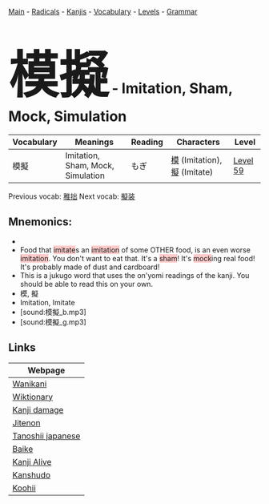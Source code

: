 <style> bigfont {font-size: 100px}</style>
[Main](../README.md) -
[Radicals](../radicals.md) -
[Kanjis](../kanjis.md) -
[Vocabulary](../vocabulary.md) -
[Levels](../levels.md) -
[Grammar](../grammar.md)
# <bigfont> 模擬</bigfont> - Imitation, Sham, Mock, Simulation 

| Vocabulary | Meanings | Reading | Characters | Level |
| --- | --- | --- | --- | --- |
| 模擬 | Imitation, Sham, Mock, Simulation | もぎ |  [模](../kanjis/模.md) (Imitation), [擬](../kanjis/擬.md) (Imitate) | [Level 59](../levels/wk_level59.md) |

Previous vocab: [稚拙](稚拙.md) Next vocab: [擬装](擬装.md) 

## Mnemonics:

* 
* Food that <span style="background-color:#ffcccb"> imitate</span>s an <span style="background-color:#ffcccb"> imitation</span> of some OTHER food, is an even worse <span style="background-color:#ffcccb"> imitation</span>. You don't want to eat that. It's a <span style="background-color:#ffcccb"> sham</span>! It's <span style="background-color:#ffcccb"> mock</span>ing real food! It's probably made of dust and cardboard!
* This is a jukugo word that uses the on'yomi readings of the kanji. You should be able to read this on your own.
* 模, 擬
* Imitation, Imitate
* [sound:模擬_b.mp3]
* [sound:模擬_g.mp3]


## Links 

| Webpage |
| --- |
| [Wanikani          ](https://www.wanikani.com/kanji/模擬) |
| [Wiktionary        ](https://en.wiktionary.org/wiki/模擬) |
| [Kanji damage      ](http://www.kanjidamage.com/kanji/search?utf8=✓&q=模擬) |
| [Jitenon           ](https://jitenon.com/kanji/模擬) |
| [Tanoshii japanese ](https://www.tanoshiijapanese.com/dictionary/kanji.cfm?k=模擬) |
| [Baike             ](https://baike.baidu.com/item/模擬) |
| [Kanji Alive       ](https://app.kanjialive.com/模擬) |
| [Kanshudo          ](https://www.kanshudo.com/searchmn?q=模擬) |
| [Koohii            ](https://kanji.koohii.com/study/kanji/模擬) |
